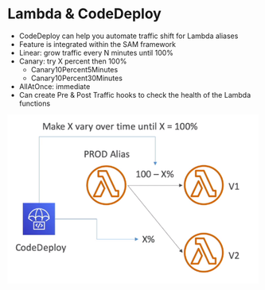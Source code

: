 # Lambda & CodeDeploy

- CodeDeploy can help you automate traffic shift for Lambda aliases
- Feature is integrated within the SAM framework
- Linear: grow traffic every N minutes until 100%
- Canary: try X percent then 100%
    - Canary10Percent5Minutes
    - Canary10Percent30Minutes
- AllAtOnce: immediate
- Can create Pre & Post Traffic hooks to check the health of the Lambda functions

![](img/2022-05-12-10-01-21.png)